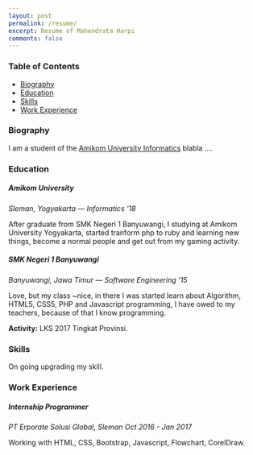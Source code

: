 ```yaml
---
layout: post
permalink: /resume/
excerpt: Resume of Mahendrata Harpi
comments: false
---
```


### Table of Contents
- [Biography](#biography)
- [Education](#education)
- [Skills](#skills)
- [Work Experience](#work-experience)

### Biography
I am a student of the [Amikom University Informatics](http://informatika.amikom.ac.id/) blabla ....

### Education
##### Amikom University
_Sleman, Yogyakarta — Informatics ‘18_

After graduate from SMK Negeri 1 Banyuwangi, I studying at Amikom University Yogyakarta, started tranform php to ruby and learning new things, become a normal people and get out from my gaming activity.

##### SMK Negeri 1 Banyuwangi
_Banyuwangi, Jawa Timur — Software Engineering ‘15_

Love, but my class ~nice, in there I was started learn about Algorithm, HTML5, CSS5, PHP and Javascript programming, I have owed to my teachers, because of that I know programming.

__Activity:__ LKS 2017 Tingkat Provinsi.

### Skills
On going upgrading my skill.

### Work Experience
##### Internship Programmer    
_PT Erporate Solusi Global, Sleman_
_Oct 2016 - Jan 2017_

Working with HTML, CSS, Bootstrap, Javascript, Flowchart, CorelDraw.